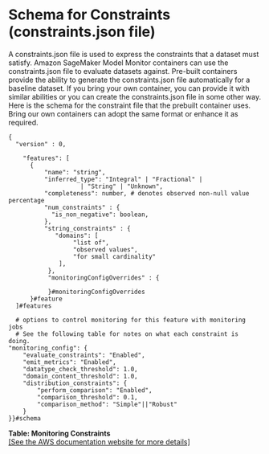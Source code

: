 # Schema for Constraints \(constraints\.json file\)<a name="model-monitor-byoc-constraints"></a>

A constraints\.json file is used to express the constraints that a dataset must satisfy\. Amazon SageMaker Model Monitor containers can use the constraints\.json file to evaluate datasets against\. Pre\-built containers provide the ability to generate the constraints\.json file automatically for a baseline dataset\. If you bring your own container, you can provide it with similar abilities or you can create the constraints\.json file in some other way\. Here is the schema for the constraint file that the prebuilt container uses\. Bring our own containers can adopt the same format or enhance it as required\.

```
{
  "version" : 0,

    "features": [
      {
          "name": "string",
          "inferred_type": "Integral" | "Fractional" | 
                    | "String" | "Unknown",
          "completeness": number, # denotes observed non-null value percentage
          "num_constraints" : {
            "is_non_negative": boolean,
          },
          "string_constraints" : {
             "domains": [
                  "list of",
                  "observed values",
                  "for small cardinality"
              ],
           },
           "monitoringConfigOverrides" : {
          
           }#monitoringConfigOverrides
      }#feature
  ]#features
  
  # options to control monitoring for this feature with monitoring jobs
  # See the following table for notes on what each constraint is doing.
"monitoring_config": {
    "evaluate_constraints": "Enabled",
    "emit_metrics": "Enabled",
    "datatype_check_threshold": 1.0,
    "domain_content_threshold": 1.0,
    "distribution_constraints": {
        "perform_comparison": "Enabled",
        "comparison_threshold": 0.1,
        "comparison_method": "Simple"||"Robust"
    }
}}#schema
```


**Table: Monitoring Constraints**  
[\[See the AWS documentation website for more details\]](http://docs.aws.amazon.com/sagemaker/latest/dg/model-monitor-byoc-constraints.html)
